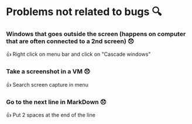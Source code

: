 # Problems not related to bugs 🔍

### Windows that goes outside the screen (happens on computer that are often connected to a 2nd screen) 😞

👍 Right click on menu bar and click on "Cascade windows"

### Take a screenshot in a VM 😞

👍 Search screen capture in menu

### Go to the next line in MarkDown 😞

👍 Put 2 spaces at the end of the line
